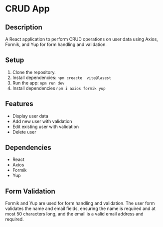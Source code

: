 # CRUD App

## Description
A React application to perform CRUD operations on user data using Axios, Formik, and Yup for form handling and validation.

## Setup
1. Clone the repository.
2. Install dependencies: `npm creacte  vite@lasest`
3. Run the app: `npm run dev`
4. Install dependencies `npm i axios formik yup`

## Features
- Display user data
- Add new user with validation
- Edit existing user with validation
- Delete user

## Dependencies
- React
- Axios
- Formik
- Yup

## Form Validation
Formik and Yup are used for form handling and validation. The user form validates the name and email fields, ensuring the name is required and at most 50 characters long, and the email is a valid email address and required.




